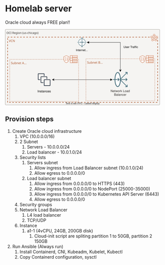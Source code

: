 # Homelab server

Oracle cloud always FREE plan!!

![](./diagram.svg)

## Provision steps
1. Create Oracle cloud infrastructure
   1. VPC (10.0.0.0/16)
   2. 2 Subnet
      1. Servers - 10.0.0.0/24
      2. Load balancer - 10.0.1.0/24
   3. Security lists
      1. Servers subnet
         1. Allow ingress from Load Balancer subnet (10.0.1.0/24)
         2. Allow egress to 0.0.0.0/0
      2. Load balancer subnet
         1. Allow ingress from 0.0.0.0/0 to HTTPS (443)
         2. Allow ingress from 0.0.0.0/0 to NodePort (25000-35000)
         3. Allow ingress from 0.0.0.0/0 to Kubernetes API Server (6443)
         4. Allow egress to 0.0.0.0/0
   4. Security groups
   5. Network Load Balancer
      1. L4 load balancer
      2. TCP/UDP
   6. Instance
      1. a1-1 (4vCPU, 24GB, 200GB disk)
         1. Cloud-init script are spliting partition 1 to 50GB, partition 2 150GB
2. Run Ansible (Always run)
   1. Install Containerd, CNI, Kubeadm, Kubelet, Kubectl
   2. Copy Containerd configuration, sysctl